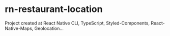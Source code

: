 # rn-restaurant-location
Project created at React Native CLI, TypeScript, Styled-Components, React-Native-Maps, Geolocation...
